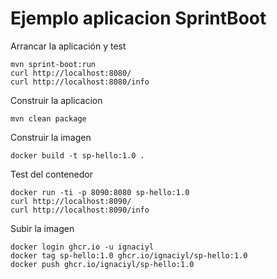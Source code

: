 # Ejemplo aplicacion SprintBoot
Arrancar la aplicación y test
```
mvn sprint-boot:run
curl http://localhost:8080/
curl http://localhost:8080/info
```
Construir la aplicacion
```
mvn clean package
```
Construir la imagen
```
docker build -t sp-hello:1.0 .
```

Test del contenedor 
```
docker run -ti -p 8090:8080 sp-hello:1.0 
curl http://localhost:8090/
curl http://localhost:8090/info
```

Subir la imagen
```
docker login ghcr.io -u ignaciyl
docker tag sp-hello:1.0 ghcr.io/ignaciyl/sp-hello:1.0 
docker push ghcr.io/ignaciyl/sp-hello:1.0 
```